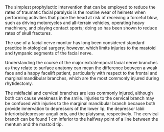 The simplest prophylactic intervention that can be employed to reduce the rates of traumatic facial paralysis is the routine wear of helmets when performing activities that place the head at risk of receiving a forceful blow, such as driving motorcycles and all-terrain vehicles, operating heavy machinery, and playing contact sports; doing so has been shown to reduce rates of skull fractures.

The use of a facial nerve monitor has long been considered standard practice in otological surgery; however, which limits injuries to the mastoid and tympanic segments of the facial nerve.

Understanding the course of the major extratemporal facial nerve branches as they relate to surface anatomy can mean the difference between a weak face and a happy facelift patient, particularly with respect to the frontal and marginal mandibular branches, which are the most commonly injured during rhytidectomy.

The midfacial and cervical branches are less commonly injured, although both can cause weakness in the smile. Injuries to the cervical branch may be confused with injuries to the marginal mandibular branch because both provide innervation to depressors of the lower lip, the depressor labii inferioris/depressor anguli oris, and the platysma, respectively. The cervical branch can be found 1 cm inferior to the halfway point of a line between the mentum and the mastoid tip.